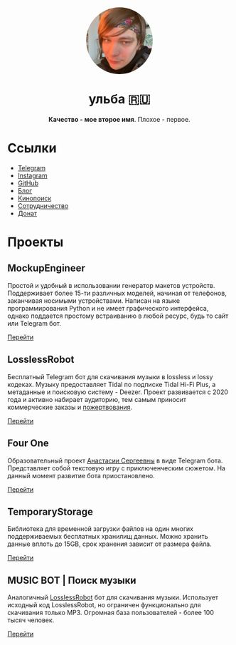 <div align="center">
  <img align="center" style="border-radius: 50%;" width="150" src="https://raw.githubusercontent.com/ulbwa/ulbwa/main/static/favico.jpg" alt="favico.jpg">
  <h1>ульба 🇷🇺</h1>
  <p><b>Качество - мое второе имя</b>. Плохое - первое.</p>
</div>

# Ссылки

* [Telegram](https://ulbwa.github.io/go?to=telegram)
* [Instagram](https://ulbwa.github.io/go?to=instagram)
* [GitHub](https://ulbwa.github.io/go?to=github)
* [Блог](https://ulbwa.github.io/go?to=blog)
* [Кинопоиск](https://ulbwa.github.io/go?to=kinopoisk)
* [Сотрудничество](https://ulbwa.github.io/go?to=partner)
* [Донат](https://ulbwa.github.io/go?to=donate)

# Проекты

## MockupEngineer
Простой и удобный в использовании генератор макетов устройств. Поддерживает более 15-ти различных моделей, начиная от телефонов, заканчивая носимыми устройствами. Написан на языке программирования Python и не имеет графического интерфейса, однако поддается простому встраиванию в любой ресурс, будь то сайт или Telegram бот.

[Перейти](https://github.com/ulbwazhine/MockupEngineer)

## LosslessRobot
Бесплатный Telegram бот для скачивания музыки в lossless и lossy кодеках. Музыку предоставляет Tidal по подписке Tidal Hi-Fi Plus, а метаданные и поисковую систему - Deezer. Проект развивается с 2020 года и активно набирает аудиторию, тем самым приносит коммерческие заказы и [пожертвования](https://ulbwa.github.io/go?to=donate).

[Перейти](https://t.me/LosslessRobot)

## Four One
Образовательный проект [Анастасии Сергеевны](https://www.instagram.com/nastelvegeco/) в виде Telegram бота. Представляет собой текстовую игру с приключенческим сюжетом. На данный момент развитие бота приостановлено.

[Перейти](https://t.me/fourone_bot)

## TemporaryStorage
Библиотека для временной загрузки файлов на один многих поддерживаемых бесплатных хранилищ данных. Можно хранить данные вплоть до 15GB, срок хранения зависит от размера файла.

[Перейти](https://github.com/ulbwazhine/TemporaryStorage)

## MUSIC BOT | Поиск музыки
Аналогичный [LosslessRobot](https://t.me/LosslessRobot) бот для скачивания музыки. Использует исходный код LosslessRobot, но ограничен функционально для скачивания только MP3. Огромная база пользователей - более 100 тысяч человек.

[Перейти](https://t.me/SaveMuzz_Bot)

